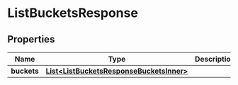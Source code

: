 

# ListBucketsResponse


## Properties

| Name | Type | Description | Notes |
|------------ | ------------- | ------------- | -------------|
|**buckets** | [**List&lt;ListBucketsResponseBucketsInner&gt;**](ListBucketsResponseBucketsInner.md) |  |  [optional] |



